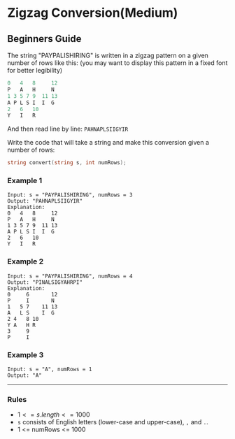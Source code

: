 # Zigzag Conversion(Medium)

## Beginners Guide

The string "PAYPALISHIRING" is written in a zigzag pattern on a given number of rows like this: (you may want to display this pattern in a fixed font for better legibility)

```go
0   4   8     12
P   A   H     N
1 3 5 7 9  11 13
A P L S I  I  G
2   6   10
Y   I   R
```

And then read line by line: `PAHNAPLSIIGYIR`

Write the code that will take a string and make this conversion given a number of rows:

```go
string convert(string s, int numRows);
```

### Example 1

```go=
Input: s = "PAYPALISHIRING", numRows = 3
Output: "PAHNAPLSIIGYIR"
Explanation:
0   4   8     12
P   A   H     N
1 3 5 7 9  11 13
A P L S I  I  G
2   6   10
Y   I   R
```

### Example 2

```go=
Input: s = "PAYPALISHIRING", numRows = 4
Output: "PINALSIGYAHRPI"
Explanation:
0     6       12
P     I       N
1   5 7    11 13
A   L S    I  G
2 4   8 10
Y A   H R
3     9
P     I
```

### Example 3

```go=
Input: s = "A", numRows = 1
Output: "A"
```

---

### Rules

* $1 <= s.length <= 1000$
* `s` consists of English letters (lower-case and upper-case), `,` and `.`.
* 1 <= numRows <= 1000
